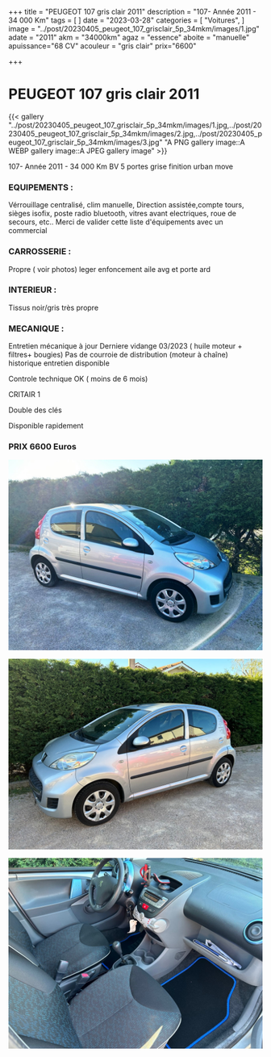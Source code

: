 +++
title = "PEUGEOT 107 gris clair 2011"
description = "107- Année 2011 - 34 000 Km"
tags = [
]
date = "2023-03-28"
categories = [
    "Voitures",
]
image = "../post/20230405_peugeot_107_grisclair_5p_34mkm/images/1.jpg"
adate = "2011"
akm = "34000km"
agaz = "essence"
aboite = "manuelle"
apuissance="68 CV"
acouleur = "gris clair"
prix="6600"

+++

# PEUGEOT 107 gris clair 2011

{{< gallery "../post/20230405_peugeot_107_grisclair_5p_34mkm/images/1.jpg,../post/20230405_peugeot_107_grisclair_5p_34mkm/images/2.jpg,../post/20230405_peugeot_107_grisclair_5p_34mkm/images/3.jpg" "A PNG gallery image::A WEBP gallery image::A JPEG gallery image" >}}


107- Année 2011 - 34 000 Km BV 5 portes grise  finition urban move

### EQUIPEMENTS :
Vérrouillage centralisé, clim manuelle, Direction assistée,compte tours, sièges isofix, poste radio bluetooth, vitres avant electriques, roue de secours, etc..
Merci de valider cette liste d'équipements avec un commercial

### CARROSSERIE :
Propre ( voir photos) leger enfoncement aile avg et porte ard

### INTERIEUR :
Tissus noir/gris très propre

### MECANIQUE :
Entretien mécanique à jour 
Derniere vidange 03/2023 ( huile moteur + filtres+ bougies)
Pas de courroie de distribution (moteur à chaîne)
historique entretien disponible


Controle technique OK ( moins de 6 mois)

CRITAIR 1

Double des clés

Disponible rapidement

### PRIX 6600 Euros


<!-- more -->


![](images/1.jpg)

![](images/2.jpg)

![](images/3.jpg)

